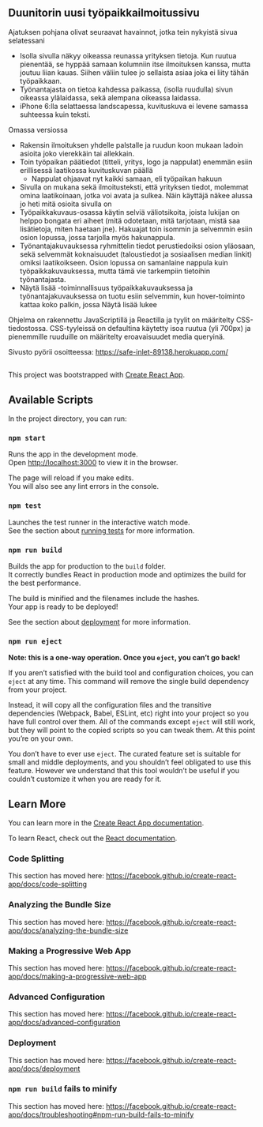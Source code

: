 ## Duunitorin uusi työpaikkailmoitussivu

Ajatuksen pohjana olivat seuraavat havainnot, jotka tein nykyistä sivua selatessani
- Isolla sivulla näkyy oikeassa reunassa yrityksen tietoja. Kun ruutua pienentää, se hyppää samaan kolumniin itse ilmoituksen kanssa, mutta joutuu liian kauas. Siihen väliin tulee jo sellaista asiaa joka ei liity tähän työpaikkaan.
- Työnantajasta on tietoa kahdessa paikassa, (isolla ruudulla) sivun oikeassa ylälaidassa, sekä alempana oikeassa laidassa. 
- iPhone 6:lla selattaessa landscapessa, kuvituskuva ei levene samassa suhteessa kuin teksti.

Omassa versiossa
- Rakensin ilmoituksen yhdelle palstalle ja ruudun koon mukaan ladoin asioita joko vierekkäin tai allekkain.
- Toin työpaikan päätiedot (titteli, yritys, logo ja nappulat) enemmän esiin erillisessä laatikossa kuvituskuvan päällä
  - Nappulat ohjaavat nyt kaikki samaan, eli työpaikan hakuun
- Sivulla on mukana sekä ilmoitusteksti, että yrityksen tiedot, molemmat omina laatikoinaan, jotka voi avata ja sulkea. Näin käyttäjä näkee alussa jo heti mitä osioita sivulla on
- Työpaikkakuvaus-osassa käytin selviä väliotsikoita, joista lukijan on helppo bongata eri aiheet (mitä odotetaan, mitä tarjotaan, mistä saa lisätietoja, miten haetaan jne). Hakuajat toin isommin ja selvemmin esiin osion lopussa, jossa tarjolla myös hakunappula.
- Työnantajakuvauksessa ryhmittelin tiedot perustiedoiksi osion yläosaan, sekä selvemmät koknaisuudet (taloustiedot ja sosiaalisen median linkit) omiksi laatikoikseen. Osion lopussa on samanlaine nappula kuin työpaikkakuvauksessa, mutta tämä vie tarkempiin tietoihin työnantajasta.
- Näytä lisää -toiminnallisuus työpaikkakuvauksessa ja työnantajakuvauksessa on tuotu esiin selvemmin, kun hover-toiminto kattaa koko palkin, jossa Näytä lisää lukee

Ohjelma on rakennettu JavaScriptillä ja Reactilla ja tyylit on määritelty CSS-tiedostossa. CSS-tyyleissä on defaultina käytetty isoa ruutua (yli 700px) ja pienemmille ruuduille on määritelty eroavaisuudet media queryinä.

Sivusto pyörii osoitteessa:
https://safe-inlet-89138.herokuapp.com/



## 

This project was bootstrapped with [Create React App](https://github.com/facebook/create-react-app).

## Available Scripts

In the project directory, you can run:

### `npm start`

Runs the app in the development mode.<br>
Open [http://localhost:3000](http://localhost:3000) to view it in the browser.

The page will reload if you make edits.<br>
You will also see any lint errors in the console.

### `npm test`

Launches the test runner in the interactive watch mode.<br>
See the section about [running tests](https://facebook.github.io/create-react-app/docs/running-tests) for more information.

### `npm run build`

Builds the app for production to the `build` folder.<br>
It correctly bundles React in production mode and optimizes the build for the best performance.

The build is minified and the filenames include the hashes.<br>
Your app is ready to be deployed!

See the section about [deployment](https://facebook.github.io/create-react-app/docs/deployment) for more information.

### `npm run eject`

**Note: this is a one-way operation. Once you `eject`, you can’t go back!**

If you aren’t satisfied with the build tool and configuration choices, you can `eject` at any time. This command will remove the single build dependency from your project.

Instead, it will copy all the configuration files and the transitive dependencies (Webpack, Babel, ESLint, etc) right into your project so you have full control over them. All of the commands except `eject` will still work, but they will point to the copied scripts so you can tweak them. At this point you’re on your own.

You don’t have to ever use `eject`. The curated feature set is suitable for small and middle deployments, and you shouldn’t feel obligated to use this feature. However we understand that this tool wouldn’t be useful if you couldn’t customize it when you are ready for it.

## Learn More

You can learn more in the [Create React App documentation](https://facebook.github.io/create-react-app/docs/getting-started).

To learn React, check out the [React documentation](https://reactjs.org/).

### Code Splitting

This section has moved here: https://facebook.github.io/create-react-app/docs/code-splitting

### Analyzing the Bundle Size

This section has moved here: https://facebook.github.io/create-react-app/docs/analyzing-the-bundle-size

### Making a Progressive Web App

This section has moved here: https://facebook.github.io/create-react-app/docs/making-a-progressive-web-app

### Advanced Configuration

This section has moved here: https://facebook.github.io/create-react-app/docs/advanced-configuration

### Deployment

This section has moved here: https://facebook.github.io/create-react-app/docs/deployment

### `npm run build` fails to minify

This section has moved here: https://facebook.github.io/create-react-app/docs/troubleshooting#npm-run-build-fails-to-minify
